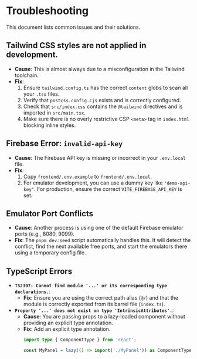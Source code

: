 # Troubleshooting

This document lists common issues and their solutions.

## Tailwind CSS styles are not applied in development.

-   **Cause**: This is almost always due to a misconfiguration in the Tailwind toolchain.
-   **Fix**:
    1.  Ensure `tailwind.config.ts` has the correct `content` globs to scan all your `.tsx` files.
    2.  Verify that `postcss.config.cjs` exists and is correctly configured.
    3.  Check that `src/index.css` contains the `@tailwind` directives and is imported in `src/main.tsx`.
    4.  Make sure there is no overly restrictive CSP `<meta>` tag in `index.html` blocking inline styles.

## Firebase Error: `invalid-api-key`

-   **Cause**: The Firebase API key is missing or incorrect in your `.env.local` file.
-   **Fix**:
    1.  Copy `frontend/.env.example` to `frontend/.env.local`.
    2.  For emulator development, you can use a dummy key like `"demo-api-key"`. For production, ensure the correct `VITE_FIREBASE_API_KEY` is set.

## Emulator Port Conflicts

-   **Cause**: Another process is using one of the default Firebase emulator ports (e.g., 8080, 9099).
-   **Fix**: The `pnpm dev:seed` script automatically handles this. It will detect the conflict, find the next available free ports, and start the emulators there using a temporary config file.

## TypeScript Errors

-   **`TS2307: Cannot find module '...' or its corresponding type declarations.`**:
    -   **Fix**: Ensure you are using the correct path alias (`@/`) and that the module is correctly exported from its barrel file (`index.ts`).
-   **`Property '...' does not exist on type 'IntrinsicAttributes'.`**:
    -   **Cause**: You are passing props to a lazy-loaded component without providing an explicit type annotation.
    -   **Fix**: Add an explicit type annotation.
        ```typescript
        import type { ComponentType } from 'react';

        const MyPanel = lazy(() => import('./MyPanel')) as ComponentType<{ myProp: string }>;
        ```
